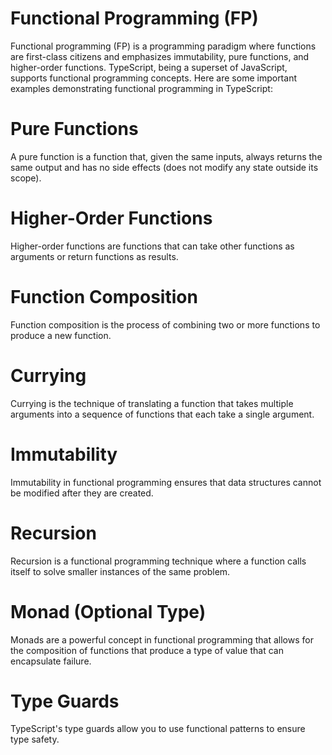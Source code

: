 # Functional Programming (FP)
Functional programming (FP) is a programming paradigm where functions are first-class citizens and emphasizes immutability, pure functions, and higher-order functions. TypeScript, being a superset of JavaScript, supports functional programming concepts. Here are some important examples demonstrating functional programming in TypeScript:


# Pure Functions
A pure function is a function that, given the same inputs, always returns the same output and has no side effects (does not modify any state outside its scope).

# Higher-Order Functions
Higher-order functions are functions that can take other functions as arguments or return functions as results.

# Function Composition
Function composition is the process of combining two or more functions to produce a new function.

# Currying
Currying is the technique of translating a function that takes multiple arguments into a sequence of functions that each take a single argument.

# Immutability
Immutability in functional programming ensures that data structures cannot be modified after they are created.

# Recursion
Recursion is a functional programming technique where a function calls itself to solve smaller instances of the same problem.

# Monad (Optional Type)
Monads are a powerful concept in functional programming that allows for the composition of functions that produce a type of value that can encapsulate failure.

# Type Guards
TypeScript's type guards allow you to use functional patterns to ensure type safety.

